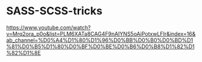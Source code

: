 # SASS-SCSS-tricks
https://www.youtube.com/watch?v=Mrq2ora_p0o&list=PLM6XATa8CAG4F9nAIYNS5oAiPotxwLFIr&index=16&ab_channel=%D0%A4%D1%80%D1%96%D0%BB%D0%B0%D0%BD%D1%81%D0%B5%D1%80%D0%BF%D0%BE%D0%B6%D0%B8%D1%82%D1%82%D1%8E

